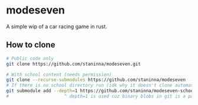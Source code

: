 # modeseven

A simple wip of a car racing game in rust.

## How to clone

```bash
# Public code only
git clone https://github.com/staninna/modeseven.git

# With school content (needs permission)
git clone --recurse-submodules https://github.com/staninna/modeseven
# If there is no school directory run (idk why it doesn't clone automatically cuz .gitmodules is defined)
git submodule add --depth=1 https://github.com/staninna/modeseven-school.git school
#                     ^ depth=1 is used cuz binary blobs in git is a pain
```
